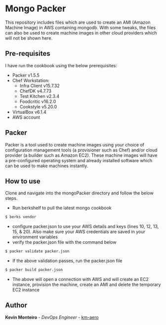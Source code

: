 # Mongo Packer
This repository includes files which are used to create an AMI (Amazon Machine Image) in AWS containing mongodb. With some tweaks, the files can also be used to create machine images in other cloud providers which will not be shown here.

## Pre-requisites
I have run the cookbook using the below prerequisites:
- Packer v1.5.5
- Chef Workstation:
  - Infra Client v15.7.32
  - ChefDK v4.7.73
  - Test Kitchen v2.3.4
  - Foodcritic v16.2.0
  - Cookstyle v5.20.0
- VirtualBox v6.1.4
- AWS account

## Packer
Packer is a tool used to create machine images using your choice of configuration management tools (a provisioner such as Chef) and/or cloud provider (a builder such as Amazon EC2). These machine images will have a pre-configured operating system and already installed software which can be used to make machines instantly.

## How to use
Clone and navigate into the mongoPacker directory and follow the below steps.
- Run berkshelf to pull the latest mongo cookbook
```bash
$ berks vendor
```
- configure packer.json to use your AWS details and keys (lines 10, 12, 13, 15, & 20). Also make sure your AWS credentials are saved in your environment variables
- verify the packer.json file with the command below
```bash
$ packer validate packer.json
```
- If the above validation passes, run the packer.json file
```bash
$ packer build packer.json
```
- The above will open a connection with AWS and will create an EC2 instance, provision the machine, create an AMI and delete the temporary EC2 instance

## Author
**Kevin Monteiro** - *DevOps Engineer* - [km-aero](https://github.com/km-aero)
